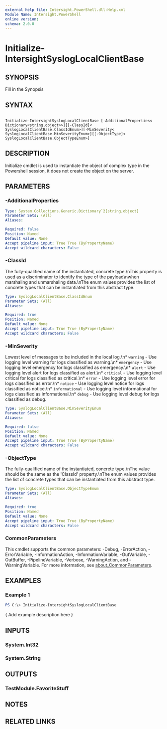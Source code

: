 ```yaml
---
external help file: Intersight.PowerShell.dll-Help.xml
Module Name: Intersight.PowerShell
online version:
schema: 2.0.0
---
```


# Initialize-IntersightSyslogLocalClientBase

## SYNOPSIS
Fill in the Synopsis

## SYNTAX

```

Initialize-IntersightSyslogLocalClientBase [-AdditionalProperties< Dictionary<string,object>>][[-ClassId]< SyslogLocalClientBase.ClassIdEnum>][-MinSeverity< SyslogLocalClientBase.MinSeverityEnum>][[-ObjectType]< SyslogLocalClientBase.ObjectTypeEnum>]

```

## DESCRIPTION

Initialize cmdlet is used to instantiate the object of complex type in the Powershell session, it does not create the object on the server.

## PARAMETERS

### -AdditionalProperties


```yaml
Type: System.Collections.Generic.Dictionary`2[string,object]
Parameter Sets: (All)
Aliases:

Required: false
Position: Named
Default value: None
Accept pipeline input: True True (ByPropertyName)
Accept wildcard characters: False
```

### -ClassId
The fully-qualified name of the instantiated, concrete type.\nThis property is used as a discriminator to identify the type of the payload\nwhen marshaling and unmarshaling data.\nThe enum values provides the list of concrete types that can be instantiated from this abstract type.

```yaml
Type: SyslogLocalClientBase.ClassIdEnum
Parameter Sets: (All)
Aliases:

Required: true
Position: Named
Default value: None
Accept pipeline input: True True (ByPropertyName)
Accept wildcard characters: False
```

### -MinSeverity
Lowest level of messages to be included in the local log.\n* `warning` - Use logging level warning for logs classified as warning.\n* `emergency` - Use logging level emergency for logs classified as emergency.\n* `alert` - Use logging level alert for logs classified as alert.\n* `critical` - Use logging level critical for logs classified as critical.\n* `error` - Use logging level error for logs classified as error.\n* `notice` - Use logging level notice for logs classified as notice.\n* `informational` - Use logging level informational for logs classified as informational.\n* `debug` - Use logging level debug for logs classified as debug.

```yaml
Type: SyslogLocalClientBase.MinSeverityEnum
Parameter Sets: (All)
Aliases:

Required: false
Position: Named
Default value: None
Accept pipeline input: True True (ByPropertyName)
Accept wildcard characters: False
```

### -ObjectType
The fully-qualified name of the instantiated, concrete type.\nThe value should be the same as the &apos;ClassId&apos; property.\nThe enum values provides the list of concrete types that can be instantiated from this abstract type.

```yaml
Type: SyslogLocalClientBase.ObjectTypeEnum
Parameter Sets: (All)
Aliases:

Required: true
Position: Named
Default value: None
Accept pipeline input: True True (ByPropertyName)
Accept wildcard characters: False
```


### CommonParameters
This cmdlet supports the common parameters: -Debug, -ErrorAction, -ErrorVariable, -InformationAction, -InformationVariable, -OutVariable, -OutBuffer, -PipelineVariable, -Verbose, -WarningAction, and -WarningVariable. For more information, see [about_CommonParameters](http://go.microsoft.com/fwlink/?LinkID=113216).

## EXAMPLES

### Example 1
```powershell
PS C:\> Initialize-IntersightSyslogLocalClientBase
```

{ Add example description here }

## INPUTS

### System.Int32

### System.String

## OUTPUTS

### TestModule.FavoriteStuff

## NOTES

## RELATED LINKS

